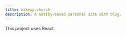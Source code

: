 ```yaml
---
title: mikeup.church
description: A Gatsby-based personal site with blog.
---
```


This project uses React.